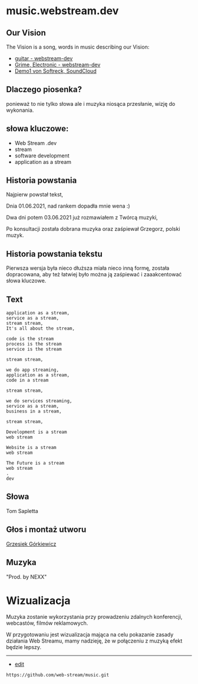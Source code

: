 # music.webstream.dev

## Our Vision

The Vision is a song, words in music describing our Vision:

+ [guitar - webstream-dev](https://soundcloud.com/softreck/guitar-webstream)
+ [Grime, Electronic - webstream-dev](https://soundcloud.com/softreck/webstream-dev)
+ [Demo1 von Softreck, SoundCloud](https://soundcloud.com/softreck/webstreamdev-demo1)


## Dlaczego piosenka?

ponieważ to nie tylko słowa ale i muzyka niosąca przesłanie, wizję do wykonania.


## słowa kluczowe:
+ Web Stream .dev
+ stream
+ software development
+ application as a stream



## Historia powstania

Najpierw powstał tekst, 

Dnia 01.06.2021, nad rankem dopadła mnie wena :)

Dwa dni potem 03.06.2021 już rozmawiałem z Twórcą muzyki,

Po konsultacji została dobrana muzyka oraz zaśpiewał Grzegorz, polski muzyk.



## Historia powstania tekstu

Pierwsza wersja była nieco dłuższa miała nieco inną formę, została dopracowana, aby też łatwiej było można ją zaśpiewać i zaaakcentować słowa kluczowe.
    
## Text

    application as a stream,
    service as a stream,
    stream stream,
    It's all about the stream,
    
    code is the stream
    process is the stream
    service is the stream
    
    stream stream,
    
    we do app streaming,
    application as a stream,
    code in a stream
    
    stream stream,
    
    we do services streaming,
    service as a stream,
    business in a stream,
    
    stream stream,
    
    Development is a stream
    web stream
    
    Website is a stream
    web stream
    
    The Future is a stream
    web stream    
    .
    dev


## Słowa

Tom Sapletta

## Głos i montaż utworu

[Grzesiek Górkiewicz](https://www.fiverr.com/gregoo7)

## Muzyka

"Prod. by NEXX"


# Wizualizacja

Muzyka zostanie wykorzystania przy prowadzeniu zdalnych konferencji, webcastów, filmów reklamowych.

W przygotowaniu jest wizualizacja mająca na celu pokazanie zasady działania Web Streamu, mamy nadzieję, że w połączeniu z muzyką efekt będzie lepszy.


---
+ [edit](https://github.com/web-stream/music/edit/main/README.md)
```
https://github.com/web-stream/music.git
```


